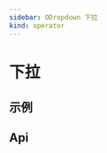 ```yaml
---
sidebar: ODropdown 下拉
kind: operator
---
```


# 下拉

## 示例

<!-- @usage DropdownUsage -->

<!-- @case:a DropdownAsTheme -->
<!-- @case:a|k|e DropdownPrimary -->
<!-- @case:a|k|e DropdownNormal -->
<!-- @case:a|k|e DropdownText -->

## Api

<!-- @api ODropdown -->
<!-- @api ODropdownItem -->
